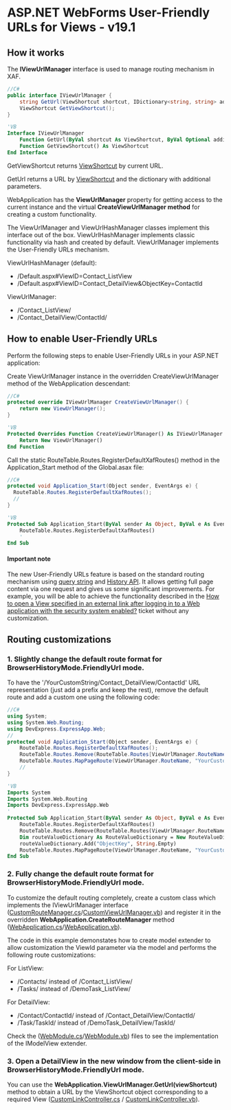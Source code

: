﻿# ASP.NET WebForms User-Friendly URLs for Views - v19.1

## How it works

The **IViewUrlManager** interface is used to manage routing mechanism in XAF.

```csharp
//C#
public interface IViewUrlManager {
    string GetUrl(ViewShortcut shortcut, IDictionary<string, string> additionalParams = null);
    ViewShortcut GetViewShortcut();
}
```
```vb
'VB
Interface IViewUrlManager
    Function GetUrl(ByVal shortcut As ViewShortcut, ByVal Optional additionalParams As IDictionary(Of String, String) = Nothing) As String
    Function GetViewShortcut() As ViewShortcut
End Interface
```
GetViewShortcut returns [ViewShortcut](https://docs.devexpress.com/eXpressAppFramework/DevExpress.ExpressApp.ViewShortcut) by current URL.

GetUrl returns a URL by [ViewShortcut](https://docs.devexpress.com/eXpressAppFramework/DevExpress.ExpressApp.ViewShortcut) and the dictionary with additional parameters.

WebApplication has the **ViewUrlManager** property for getting access to the current instance and the virtual **CreateViewUrlManager method** for creating a custom functionality.

The ViewUrlManager and ViewUrlHashManager classes implement this interface out of the box. ViewUrlHashManager implements classic functionality via hash and created by default. ViewUrlManager implements the User-Friendly URLs mechanism.

ViewUrlHashManager (default):
* /Default.aspx#ViewID=Contact_ListView
* /Default.aspx#ViewID=Contact_DetailView&ObjectKey=ContactId

ViewUrlManager:
* /Contact_ListView/
* /Contact_DetailView/ContactId/

## How to enable User-Friendly URLs

Perform the following steps to enable User-Friendly URLs in your ASP.NET application:

Create ViewUrlManager instance in the overridden CreateViewUrlManager method of the WebApplication descendant:

```csharp
//C#
protected override IViewUrlManager CreateViewUrlManager() {
    return new ViewUrlManager();
}
```
```vb
'VB
Protected Overrides Function CreateViewUrlManager() As IViewUrlManager
    Return New ViewUrlManager()
End Function
```
Call the static RouteTable.Routes.RegisterDefaultXafRoutes() method in the Application_Start method of the Global.asax file:

```csharp
//C#
protected void Application_Start(Object sender, EventArgs e) {
  RouteTable.Routes.RegisterDefaultXafRoutes();
  //
}
```
```vb
'VB
Protected Sub Application_Start(ByVal sender As Object, ByVal e As EventArgs)
    RouteTable.Routes.RegisterDefaultXafRoutes()
    '
End Sub
```
#### Important note
The new User-Friendly URLs feature is based on the standard routing mechanism using [query string](https://en.wikipedia.org/wiki/Query_string) and [History API](https://developer.mozilla.org/en-US/docs/Web/API/History_API). It allows getting full page content via one request and gives us some significant improvements. For example, you will be able to achieve the functionality described in the [How to open a View specified in an external link after logging in to a Web application with the security system enabled?](https://isc.devexpress.com/Thread/WorkplaceDetails/B222208) ticket without any customization.

## Routing customizations

### 1. Slightly change the default route format for BrowserHistoryMode.FriendlyUrl mode.
To have the '/YourCustomString/Contact_DetailView/ContactId' URL representation (just add a prefix and keep the rest), remove the default route and add a custom one using the following code:
```csharp
//C#
using System;
using System.Web.Routing;
using DevExpress.ExpressApp.Web;
//
protected void Application_Start(Object sender, EventArgs e) {
    RouteTable.Routes.RegisterDefaultXafRoutes();
    RouteTable.Routes.Remove(RouteTable.Routes[ViewUrlManager.RouteName]);
    RouteTable.Routes.MapPageRoute(ViewUrlManager.RouteName, "YourCustomString/{ViewID}/{ObjectKey}/", "~/Default.aspx", false, new RouteValueDictionary() { { "ObjectKey", string.Empty } });
    //
}
```
```vb
'VB
Imports System
Imports System.Web.Routing
Imports DevExpress.ExpressApp.Web
'
Protected Sub Application_Start(ByVal sender As Object, ByVal e As EventArgs)
    RouteTable.Routes.RegisterDefaultXafRoutes()
    RouteTable.Routes.Remove(RouteTable.Routes(ViewUrlManager.RouteName))
    Dim routeValueDictionary As RouteValueDictionary = New RouteValueDictionary()
    routeValueDictionary.Add("ObjectKey", String.Empty)
    RouteTable.Routes.MapPageRoute(ViewUrlManager.RouteName, "YourCustomString/{ViewID}/{ObjectKey}/", "~/Default.aspx", False, routeValueDictionary)
End Sub
```


### 2. Fully change the default route format for BrowserHistoryMode.FriendlyUrl mode.
To customize the default routing completely, create a custom class which implements the IViewUrlManager interface ([CustomRouteManager.cs](./CS/FriendlyUrlSample.Web/CustomViewUrlManager.cs)/[CustomViewUrlManager.vb](./VB/FriendlyUrlSample.Web/CustomViewUrlManager.vb)) and register it in the overridden **WebApplication.CreateRouteManager** method ([WebApplication.cs](./CS/FriendlyUrlSample.Web/WebApplication.cs)/[WebApplication.vb](./VB/FriendlyUrlSample.Web/WebApplication.vb)). 

The code in this example demonstates how to create model extender to allow customization the ViewId parameter via the model and performs the following route customizations:

For ListView:  
*  /Contacts/ instead of /Contact_ListView/
*  /Tasks/  instead of /DemoTask_ListView/
               
For DetailView:
*  /Contact/ContactId/ instead of /Contact_DetailView/ContactId/
*  /Task/TaskId/ instead of /DemoTask_DetailView/TaskId/

Check the ([WebModule.cs](./CS/FriendlyUrlSample.Module.Web/WebModule.cs)/[WebModule.vb](./VB/FriendlyUrlSample.Module.Web/WebModule.vb)) files to see the implementation of the IModelView extender.
 
### 3. Open a DetailView in the new window from the client-side in BrowserHistoryMode.FriendlyUrl mode.
You can use the **WebApplication.ViewUrlManager.GetUrl(viewShortcut)** method to obtain a URL by the ViewShortcut object corresponding to a required View ([CustomLinkController.cs](./CS/FriendlyUrlSample.Module.Web/Controllers/CustomLinkController.cs) / [CustomLinkController.vb](./VB/FriendlyUrlSample.Module.Web/Controllers/CustomLinkController.vb)).

